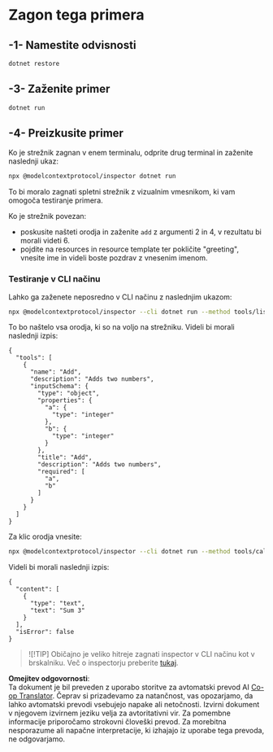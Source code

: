 <!--
CO_OP_TRANSLATOR_METADATA:
{
  "original_hash": "07863f50601f395c3bdfce30f555f11a",
  "translation_date": "2025-07-09T22:00:37+00:00",
  "source_file": "03-GettingStarted/01-first-server/solution/dotnet/README.md",
  "language_code": "sl"
}
-->
# Zagon tega primera

## -1- Namestite odvisnosti

```bash
dotnet restore
```

## -3- Zaženite primer


```bash
dotnet run
```

## -4- Preizkusite primer

Ko je strežnik zagnan v enem terminalu, odprite drug terminal in zaženite naslednji ukaz:

```bash
npx @modelcontextprotocol/inspector dotnet run
```

To bi moralo zagnati spletni strežnik z vizualnim vmesnikom, ki vam omogoča testiranje primera.

Ko je strežnik povezan:

- poskusite našteti orodja in zaženite `add` z argumenti 2 in 4, v rezultatu bi morali videti 6.
- pojdite na resources in resource template ter pokličite "greeting", vnesite ime in videli boste pozdrav z vnesenim imenom.

### Testiranje v CLI načinu

Lahko ga zaženete neposredno v CLI načinu z naslednjim ukazom:

```bash
npx @modelcontextprotocol/inspector --cli dotnet run --method tools/list
```

To bo naštelo vsa orodja, ki so na voljo na strežniku. Videli bi morali naslednji izpis:

```text
{
  "tools": [
    {
      "name": "Add",
      "description": "Adds two numbers",
      "inputSchema": {
        "type": "object",
        "properties": {
          "a": {
            "type": "integer"
          },
          "b": {
            "type": "integer"
          }
        },
        "title": "Add",
        "description": "Adds two numbers",
        "required": [
          "a",
          "b"
        ]
      }
    }
  ]
}
```

Za klic orodja vnesite:

```bash
npx @modelcontextprotocol/inspector --cli dotnet run --method tools/call --tool-name Add --tool-arg a=1 --tool-arg b=2
```

Videli bi morali naslednji izpis:

```text
{
  "content": [
    {
      "type": "text",
      "text": "Sum 3"
    }
  ],
  "isError": false
}
```

> ![!TIP]
> Običajno je veliko hitreje zagnati inspector v CLI načinu kot v brskalniku.
> Več o inspectorju preberite [tukaj](https://github.com/modelcontextprotocol/inspector).

**Omejitev odgovornosti**:  
Ta dokument je bil preveden z uporabo storitve za avtomatski prevod AI [Co-op Translator](https://github.com/Azure/co-op-translator). Čeprav si prizadevamo za natančnost, vas opozarjamo, da lahko avtomatski prevodi vsebujejo napake ali netočnosti. Izvirni dokument v njegovem izvirnem jeziku velja za avtoritativni vir. Za pomembne informacije priporočamo strokovni človeški prevod. Za morebitna nesporazume ali napačne interpretacije, ki izhajajo iz uporabe tega prevoda, ne odgovarjamo.